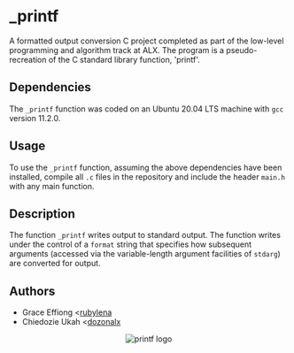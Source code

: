 # _printf

A formatted output conversion C project completed as part of the low-level
programming and algorithm track at ALX. The program is a pseudo-
recreation of the C standard library function, 'printf'.

## Dependencies

The `_printf` function was coded on an Ubuntu 20.04 LTS machine with `gcc` version 11.2.0.

## Usage

To use the `_printf` function, assuming the above dependencies have been installed, compile all `.c` files in the repository and include the header `main.h` with any main function.

## Description

The function `_printf` writes output to standard output. The function writes
under the control of a `format` string that specifies how subsequent arguments
(accessed via the variable-length argument facilities of `stdarg`) are
converted for output.

## Authors

* Grace Effiong <[rubylena](https://github.com/rubylena)
* Chiedozie Ukah <[dozonalx](https://github.com/dozonalx)

<p align="center">
  <img src="https://i.ibb.co/FJyysxq/printf.png" alt="printf logo">
</p>
